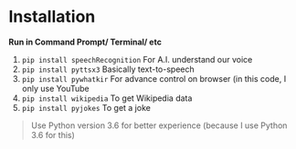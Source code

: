 # Installation

**Run in Command Prompt/ Terminal/ etc**

1. ```pip install speechRecognition``` For A.I. understand our voice
2. ```pip install pyttsx3``` Basically text-to-speech
3. ```pip install pywhatkir``` For advance control on browser (in this code, I only use YouTube
4. ```pip install wikipedia``` To get Wikipedia data
5. ```pip install pyjokes``` To get a joke

> Use Python version 3.6 for better experience
> (because I use Python 3.6 for this)
